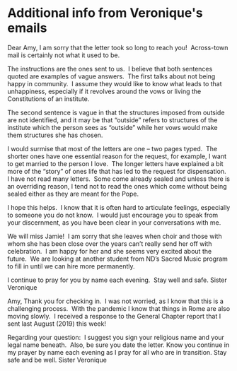 # Additional info from Veronique's emails

Dear Amy,
I am sorry that the letter took so long to reach you!  Across-town mail is certainly not what it used to be.

The instructions are the ones sent to us.  I believe that both sentences quoted are examples of vague answers.  The first talks about not being happy in community.  I assume they would like to know what leads to that unhappiness, especially if it revolves around the vows or living the Constitutions of an institute.  

The second sentence is vague in that the structures imposed from outside are not identified, and it may be that “outside” refers to structures of the institute which the person sees as “outside” while her vows would make them structures she has chosen.

I would surmise that most of the letters are one – two pages typed.  The shorter ones have one essential reason for the request, for example, I want to get married to the person I love.  The longer letters have explained a bit more of the “story” of ones life that has led to the request for dispensation.  I have not read many letters.  Some come already sealed and unless there is an overriding reason, I tend not to read the ones which come without being sealed either as they are meant for the Pope.

I hope this helps.  I know that it is often hard to articulate feelings, especially to someone you do not know.  I would just encourage you to speak from your discernment, as you have been clear in your conversations with me.

We will miss Jamie!  I am sorry that she leaves when choir and those with whom she has been close over the years can’t really send her off with celebration.  I am happy for her and she seems very excited about the future.  We are looking at another student from ND’s Sacred Music program to fill in until we can hire more permanently.

I continue to pray for you by name each evening.  Stay well and safe.
Sister Veronique

Amy,
Thank you for checking in.  I was not worried, as I know that this is a challenging process.  With the pandemic I know that things in Rome are also moving slowly.  I received a response to the General Chapter report that I sent last August (2019) this week!

Regarding your question:  I suggest you sign your religious name and your legal name beneath.  Also, be sure you date the letter.
Know you continue in my prayer by name each evening as I pray for all who are in transition. Stay safe and be well.
Sister Veronique